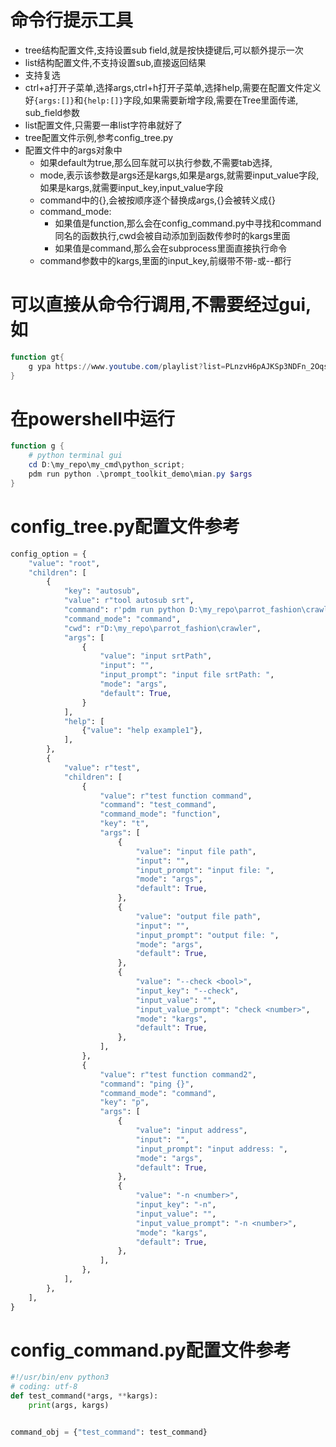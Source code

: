 # 命令行提示工具
  * tree结构配置文件,支持设置sub field,就是按快捷键后,可以额外提示一次
  * list结构配置文件,不支持设置sub,直接返回结果
  * 支持复选
  * ctrl+a打开子菜单,选择args,ctrl+h打开子菜单,选择help,需要在配置文件定义好`{args:[]}`和`{help:[]}`字段,如果需要新增字段,需要在Tree里面传递, sub_field参数
  * list配置文件,只需要一串list字符串就好了
  * tree配置文件示例,参考config_tree.py
  * 配置文件中的args对象中
    * 如果default为true,那么回车就可以执行参数,不需要tab选择,
    * mode,表示该参数是args还是kargs,如果是args,就需要input_value字段,如果是kargs,就需要input_key,input_value字段
    * command中的{},会被按顺序逐个替换成args,\{\}会被转义成{}
    * command_mode:
        * 如果值是function,那么会在config_command.py中寻找和command同名的函数执行,cwd会被自动添加到函数传参时的kargs里面
        * 如果值是command,那么会在subprocess里面直接执行命令
    * command参数中的kargs,里面的input_key,前缀带不带-或--都行
# 可以直接从命令行调用,不需要经过gui,如
```powershell
function gt{
	g ypa https://www.youtube.com/playlist?list=PLnzvH6pAJKSp3NDFn_2OqsGVFpQREer3J --download-archive "archive.txt"
}
```
# 在powershell中运行
```powershell
function g {
	# python terminal gui
	cd D:\my_repo\my_cmd\python_script;
	pdm run python .\prompt_toolkit_demo\mian.py $args
}
```
# config_tree.py配置文件参考
```python
config_option = {
    "value": "root",
    "children": [
        {
            "key": "autosub",
            "value": r"tool autosub srt",
            "command": r'pdm run python D:\my_repo\parrot_fashion\crawler\autosub_tool.py ats "{}"',
            "command_mode": "command",
            "cwd": r"D:\my_repo\parrot_fashion\crawler",
            "args": [
                {
                    "value": "input srtPath",
                    "input": "",
                    "input_prompt": "input file srtPath: ",
                    "mode": "args",
                    "default": True,
                }
            ],
            "help": [
                {"value": "help example1"},
            ],
        },
        {
            "value": r"test",
            "children": [
                {
                    "value": r"test function command",
                    "command": "test_command",
                    "command_mode": "function",
                    "key": "t",
                    "args": [
                        {
                            "value": "input file path",
                            "input": "",
                            "input_prompt": "input file: ",
                            "mode": "args",
                            "default": True,
                        },
                        {
                            "value": "output file path",
                            "input": "",
                            "input_prompt": "output file: ",
                            "mode": "args",
                            "default": True,
                        },
                        {
                            "value": "--check <bool>",
                            "input_key": "--check",
                            "input_value": "",
                            "input_value_prompt": "check <number>",
                            "mode": "kargs",
                            "default": True,
                        },
                    ],
                },
                {
                    "value": r"test function command2",
                    "command": "ping {}",
                    "command_mode": "command",
                    "key": "p",
                    "args": [
                        {
                            "value": "input address",
                            "input": "",
                            "input_prompt": "input address: ",
                            "mode": "args",
                            "default": True,
                        },
                        {
                            "value": "-n <number>",
                            "input_key": "-n",
                            "input_value": "",
                            "input_value_prompt": "-n <number>",
                            "mode": "kargs",
                            "default": True,
                        },
                    ],
                },
            ],
        },
    ],
}
```
# config_command.py配置文件参考
```python
#!/usr/bin/env python3
# coding: utf-8
def test_command(*args, **kargs):
    print(args, kargs)


command_obj = {"test_command": test_command}
```
